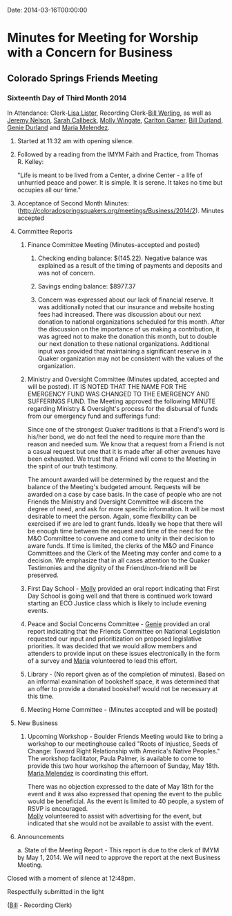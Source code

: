 Date: 2014-03-16T00:00:00

[BillWerling]: /Friends/BillWerling
[LisaLister]: /Friends/LisaLister
[MariaMelendez]: /Friends/MariaMelendez
[JeremyNelson]: /Friends/JeremyNelson
[MollyWingate]: /Friends/MollyWingate
[SarahCallbeck]: /Friends/SarahCallbeck
[GingerMorgan]: /Friends/GingerMorgan
[AnnGrantMartin]: /Friends/AnnGrantMartin
[CarltonGamer]: /Friends/CarltonGamer
[BillDurland]: /Friends/BillDurland
[GenieDurland]: /Friends/GenieDurland

# Minutes for Meeting for Worship with a Concern for Business
## Colorado Springs Friends Meeting
### Sixteenth Day of Third Month 2014

In Attendance: Clerk-[Lisa Lister][LisaLister], Recording Clerk-[Bill Werling][BillWerling], as well as [Jeremy Nelson][JeremyNelson], 
[Sarah Callbeck][SarahCallbeck], [Molly Wingate][MollyWingate], [Carlton Gamer][CarltonGamer], [Bill Durland][BillDurland], 
[Genie Durland][GenieDurland] and [Maria Melendez][MariaMelendez].


1.  Started at 11:32 am with opening silence. 

2.  Followed by a reading from the IMYM Faith and Practice, from Thomas R. Kelley:

    "Life is meant to be lived from a Center, a divine Center - a life of 
    unhurried peace and power.  It is simple.  It is serene.  It takes no time but occupies all our time."

3.  Acceptance of Second Month Minutes: (http://coloradospringsquakers.org/meetings/Business/2014/2).  Minutes 
    accepted

4.  Committee Reports

    1. Finance Committee Meeting (Minutes-accepted and posted)

        1.  Checking ending balance: $(145.22).  Negative balance was explained as a result of the 
            timing of payments and deposits and was not of concern.

        2.  Savings ending balance: $8977.37

        3.  Concern was expressed about our lack of financial reserve. It was additionally noted 
            that our insurance and website hosting fees had increased.  There was discussion about our 
            next donation to national organizations scheduled for this month.  After the discussion on 
            the importance of us making a contribution, it was agreed not to make the donation this month, 
            but to double our next donation to these national organizations.  Additional input was provided 
            that maintaining a significant reserve in a Quaker organization may not be consistent with the 
            values of the organization. 

    2.  Ministry and Oversight Committee (Minutes updated, accepted and will be posted). IT IS NOTED THAT THE 
        NAME FOR THE EMERGENCY FUND WAS CHANGED TO THE EMERGENCY AND SUFFERINGS FUND.  The Meeting approved the 
        following MINUTE regarding Ministry & Oversight's process for the disbursal of funds from our emergency fund and sufferings fund:

        <div class="alert alert-success" id="minute">
            <p>
            Since one of the strongest Quaker traditions is that a Friend's word is his/her bond, we do not feel the 
            need to require more than the reason and needed sum. We know that a request from a Friend is not a 
            casual request but one that it is made after all other avenues have been exhausted. We trust that a 
            Friend will come to the Meeting in the spirit of our truth testimony.
            </p>
            <p>
            The amount awarded will be determined by the request and the balance of the Meeting's budgeted amount. 
            Requests will be awarded on a case by case basis.
            In the case of people who are not Friends the Ministry and Oversight Committee will discern the degree of need, 
            and ask for more specific information. It will be most desirable to meet the person. Again, some flexibility 
            can be exercised if we are led to grant funds.
            Ideally we hope that there will be enough time between the request and time of the need for the M&O Committee 
            to convene and come to unity in their decision to aware funds. If time is limited, the clerks of the M&O 
            and Finance Committees and the Clerk of the Meeting may confer and come to a decision.
            We emphasize that in all cases attention to the Quaker Testimonies and the dignity of the Friend/non-friend will be preserved.
            </p>
        </div>

    3.	First Day School - [Molly][MollyWingate] provided an oral report indicating that First Day School is going well 
        and that there is continued work toward starting an ECO Justice class which is likely to include evening events. 

    4.	Peace and Social Concerns Committee - [Genie][GenieDurland] provided an oral report indicating that the Friends Committee 
        on National Legislation requested our input and prioritization on proposed legislative priorities.  It was decided 
        that we would allow members and attenders to provide input on these issues electronically in the form of a survey and 
        [Maria][MariaMelendez] volunteered to lead this effort.

    5.	Library - (No report given as of the completion of minutes). Based on an informal examination of bookshelf space, 
        it was determined that an offer to provide a donated bookshelf would not be necessary at this time.

    6.	Meeting Home Committee - (Minutes accepted and will be posted) 

5.  New Business 

    1.  Upcoming Workshop - Boulder Friends Meeting would like to bring a workshop to our meetinghouse called "Roots of Injustice, 
        Seeds of Change: Toward Right Relationship with America's Native Peoples." The workshop facilitator, Paula Palmer, is 
        available to come to provide this two hour workshop the afternoon of Sunday, May 18th.  [Maria Melendez][MariaMelendez] is coordinating this effort.

        There was no objection expressed to the date of May 18th for the event and it was also expressed that opening the event 
        to the public would be beneficial.  As the event is limited to 40 people, a system of RSVP is encouraged.  
        [Molly][MollyWingate] volunteered to assist with advertising for the event, but indicated that she would not be available to assist with the event.

6.  Announcements
    
    a.  State of the Meeting Report - This report is due to the clerk of IMYM by May 1, 2014.  We will need to 
        approve the report at the next Business Meeting.


Closed with a moment of silence at 12:48pm.

Respectfully submitted in the light 

([Bill][BillWerling] - Recording Clerk)

